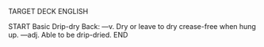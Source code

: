 TARGET DECK
ENGLISH

START
Basic
Drip-dry
Back: —v. Dry or leave to dry crease-free when hung up. —adj. Able to be drip-dried.
END
